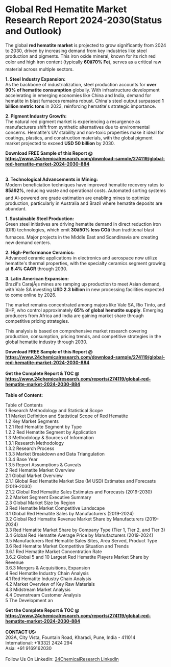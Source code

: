 <h1>Global Red Hematite Market Research Report 2024-2030(Status and Outlook)</h1><p>The global <strong>red hematite market</strong> is projected to grow significantly from 2024 to 2030, driven by increasing demand from key industries like steel production and pigments. This iron oxide mineral, known for its rich red color and high iron content (typically <strong>60â70% Fe</strong>), serves as a critical raw material across multiple sectors.</p><p><strong>1. Steel Industry Expansion:</strong><br>
As the backbone of industrialization, steel production accounts for <strong>over 90% of hematite consumption</strong> globally. With infrastructure development accelerating in emerging economies like China and India, demand for hematite in blast furnaces remains robust. China's steel output surpassed <strong>1 billion metric tons</strong> in 2023, reinforcing hematite's strategic importance.</p><p><strong>2. Pigment Industry Growth:</strong><br>
The natural red pigment market is experiencing a resurgence as manufacturers shift from synthetic alternatives due to environmental concerns. Hematite's UV stability and non-toxic properties make it ideal for coatings, plastics, and construction materials, with the global pigment market projected to exceed <strong>USD 50 billion</strong> by 2030.</p><div><b>Download FREE Sample of this Report @ 
            <a href="https://www.24chemicalresearch.com/download-sample/274119/global-red-hematite-market-2024-2030-884">
            https://www.24chemicalresearch.com/download-sample/274119/global-red-hematite-market-2024-2030-884</a></b></div><br><p><strong>3. Technological Advancements in Mining:</strong><br>
Modern beneficiation techniques have improved hematite recovery rates to <strong>85â92%</strong>, reducing waste and operational costs. Automated sorting systems and AI-powered ore grade estimation are enabling mines to optimize production, particularly in Australia and Brazil where hematite deposits are abundant.</p><p><strong>1. Sustainable Steel Production:</strong><br>
Green steel initiatives are driving hematite demand in direct reduction iron (DRI) technologies, which emit <strong>30â50% less COâ</strong> than traditional blast furnaces. Major projects in the Middle East and Scandinavia are creating new demand centers.</p><p><strong>2. High-Performance Ceramics:</strong><br>
Advanced ceramic applications in electronics and aerospace now utilize hematite's thermal properties, with the specialty ceramics segment growing at <strong>8.4% CAGR</strong> through 2030.</p><p><strong>3. Latin American Expansion:</strong><br>
Brazil's CarajÃ¡s mines are ramping up production to meet Asian demand, with Vale SA investing <strong>USD 2.3 billion</strong> in new processing facilities expected to come online by 2026.</p><p>The market remains concentrated among majors like Vale SA, Rio Tinto, and BHP, who control approximately <strong>65% of global hematite supply</strong>. Emerging producers from Africa and India are gaining market share through competitive pricing strategies.</p><p>This analysis is based on comprehensive market research covering production, consumption, pricing trends, and competitive strategies in the global hematite industry through 2030.</p><div><b>Download FREE Sample of this Report @ 
            <a href="https://www.24chemicalresearch.com/download-sample/274119/global-red-hematite-market-2024-2030-884">
            https://www.24chemicalresearch.com/download-sample/274119/global-red-hematite-market-2024-2030-884</a></b></div><br><div><b>Get the Complete Report & TOC @ 
            <a href="https://www.24chemicalresearch.com/reports/274119/global-red-hematite-market-2024-2030-884">
            https://www.24chemicalresearch.com/reports/274119/global-red-hematite-market-2024-2030-884</a></b></div><br>
            <b>Table of Content:</b><p>Table of Contents<br />
1 Research Methodology and Statistical Scope<br />
1.1 Market Definition and Statistical Scope of Red Hematite<br />
1.2 Key Market Segments<br />
1.2.1 Red Hematite Segment by Type<br />
1.2.2 Red Hematite Segment by Application<br />
1.3 Methodology & Sources of Information<br />
1.3.1 Research Methodology<br />
1.3.2 Research Process<br />
1.3.3 Market Breakdown and Data Triangulation<br />
1.3.4 Base Year<br />
1.3.5 Report Assumptions & Caveats<br />
2 Red Hematite Market Overview<br />
2.1 Global Market Overview<br />
2.1.1 Global Red Hematite Market Size (M USD) Estimates and Forecasts (2019-2030)<br />
2.1.2 Global Red Hematite Sales Estimates and Forecasts (2019-2030)<br />
2.2 Market Segment Executive Summary<br />
2.3 Global Market Size by Region<br />
3 Red Hematite Market Competitive Landscape<br />
3.1 Global Red Hematite Sales by Manufacturers (2019-2024)<br />
3.2 Global Red Hematite Revenue Market Share by Manufacturers (2019-2024)<br />
3.3 Red Hematite Market Share by Company Type (Tier 1, Tier 2, and Tier 3)<br />
3.4 Global Red Hematite Average Price by Manufacturers (2019-2024)<br />
3.5 Manufacturers Red Hematite Sales Sites, Area Served, Product Type<br />
3.6 Red Hematite Market Competitive Situation and Trends<br />
3.6.1 Red Hematite Market Concentration Rate<br />
3.6.2 Global 5 and 10 Largest Red Hematite Players Market Share by Revenue<br />
3.6.3 Mergers & Acquisitions, Expansion<br />
4 Red Hematite Industry Chain Analysis<br />
4.1 Red Hematite Industry Chain Analysis<br />
4.2 Market Overview of Key Raw Materials<br />
4.3 Midstream Market Analysis<br />
4.4 Downstream Customer Analysis<br />
5 The Development an</p><div><b>Get the Complete Report & TOC @ 
            <a href="https://www.24chemicalresearch.com/reports/274119/global-red-hematite-market-2024-2030-884">
            https://www.24chemicalresearch.com/reports/274119/global-red-hematite-market-2024-2030-884</a></b></div><br><b>CONTACT US:</b><br>
            203A, City Vista, Fountain Road, Kharadi, Pune, India - 411014<br>
            International: +1(332) 2424 294<br>
            Asia: +91 9169162030 <br><br>
            Follow Us On LinkedIn: <a href="https://www.linkedin.com/company/24chemicalresearch/">24ChemicalResearch LinkedIn</a>